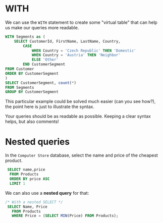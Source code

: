 # WITH 

We can use the `WITH` statement to create some "virtual table" that can help us make our queries more readable.

```sql
WITH Segments as (
	SELECT CustomerId, FirstName, LastName, Country,
		CASE
			WHEN Country = 'Czech Republic' THEN 'Domestic'
			WHEN Country = 'Austria' THEN 'Neighbor'
			ELSE 'Other'
		END CustomerSegment
FROM Customer
ORDER BY CustomerSegment	
)
SELECT CustomerSegment, count(*)
FROM Segments
GROUP BY CustomerSegment
```
This particular example could be solved much easier (can you see how?), the point here is just to illustrate the syntax.

Your queries should be as readable as possible. Keeping a clear syntax helps, but also comments!

# Nested queries

In the `Computer Store` database, select the name and price of the cheapest product.

```sql
 SELECT name,price
  FROM Products
  ORDER BY price ASC
  LIMIT 1
```

We can also use a **nested query** for that:

```sql 
/* With a nested SELECT */
 SELECT Name, Price
   FROM Products
   WHERE Price = (SELECT MIN(Price) FROM Products);
```